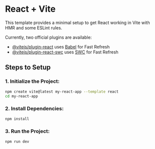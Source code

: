 # React + Vite

This template provides a minimal setup to get React working in Vite with HMR and some ESLint rules.

Currently, two official plugins are available:

- [@vitejs/plugin-react](https://github.com/vitejs/vite-plugin-react/blob/main/packages/plugin-react/README.md) uses [Babel](https://babeljs.io/) for Fast Refresh
- [@vitejs/plugin-react-swc](https://github.com/vitejs/vite-plugin-react-swc) uses [SWC](https://swc.rs/) for Fast Refresh

## Steps to Setup

### 1. Initialize the Project:

```sh
npm create vite@latest my-react-app --template react
cd my-react-app
```

### 2. Install Dependencies:

```sh
npm install
```

### 3. Run the Project:

```sh
npm run dev
```